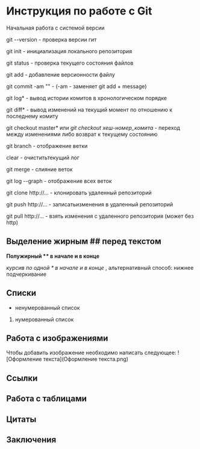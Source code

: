 # Инструкция по работе с Git

Начальная работа с системой версии

git --version - проверка версии гит

git init - инициализация локального репозитория

git status - проверка текущего состояния файлов

git add - добавление версионности файлу

git  commit -am "" - (-am - заменяет git add + message)

git log* - вывод истории комитов в хронологическом порядке

git diff* - вывод изменений на текущий момент по отношению к последнему комиту

git checkout master* или *git checkout хеш-номер_комита* - переход между изменениями либо возврат к текущему состоянию

git branch - отображение ветки

clear - очиститьтекущий лог

git merge - слияние  веток

git log --graph -  отображение всех веток

git clone http://... - клонировать удаленный репозиторий

git push http://... - записатьизменения в удаленный репозиторий

git pull http://... - взять изменения с удаленного репозитория (может без http)

## Выделение жирным ## перед текстом

**Полужирный ** в начале и в конце**

*курсив по одной * в начале и в конце* , альтернативный способ: нижнее подчеркивание

## Списки

* ненумерованный список
1. нумерованный список

## Работа с изображениями

Чтобы добавить изображение необходимо написать следующее:
![Оформление текста](Оформление текста.png)
## Ссылки

## Работа с таблицами

## Цитаты

## Заключения